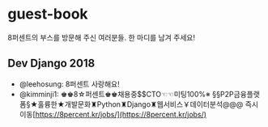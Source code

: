 # guest-book
8퍼센트의 부스를 방문해 주신 여러분들. 한 마디를 남겨 주세요!

## Dev Django 2018 

- @leehosung: 8퍼센트 사랑해요!
- @kimminji1: ♚♚8☆퍼센트♚♚채용중$$CTO☜☜미팅100%※ §§P2P금융플랫폼§★훌륭한★개발문화♜Python♜Django♜웹서비스￥데이터분석@@@ 즉시이동[https://8percent.kr/jobs/](https://8percent.kr/jobs/)
